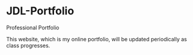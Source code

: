 # JDL-Portfolio
Professional Portfolio

This website, which is my online portfolio, will be updated periodically as class progresses.
